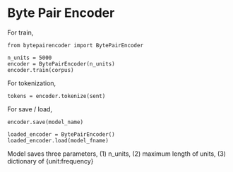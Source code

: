 # Byte Pair Encoder

For train, 

	from bytepairencoder import BytePairEncoder

	n_units = 5000
	encoder = BytePairEncoder(n_units)
	encoder.train(corpus)

For tokenization, 

	tokens = encoder.tokenize(sent)

For save / load, 

	encoder.save(model_name)

	loaded_encoder = BytePairEncoder()
	loaded_encoder.load(model_fname)

Model saves three parameters, (1) n_units, (2) maximum length of units, (3) dictionary of {unit:frequency}